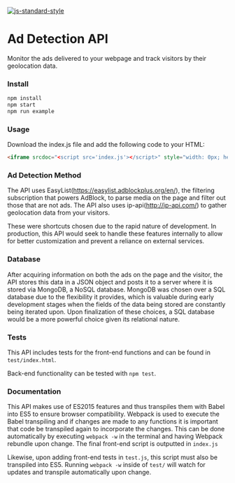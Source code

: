
[![js-standard-style](https://img.shields.io/badge/code%20style-standard-brightgreen.svg)](https://www.standardjs.com)

# Ad Detection API
Monitor the ads delivered to your webpage and track visitors by their geolocation data.

### Install
```bash
npm install
npm start
npm run example
```

### Usage
Download the index.js file and add the following code to your HTML:
```html
<iframe srcdoc="<script src='index.js'></script>" style="width: 0px; height: 0px;"></iframe>
```

### Ad Detection Method
The API uses EasyList(https://easylist.adblockplus.org/en/), the filtering subscription that powers
AdBlock, to parse media on the page and filter out those that are not ads. The API also uses
ip-api(http://ip-api.com/) to gather geolocation data from your visitors.

These were shortcuts chosen due to the rapid nature of development. In production, this API would
seek to handle these features internally to allow for better customization and prevent a reliance
on external services.

### Database
After acquiring information on both the ads on the page and the visitor, the API stores this data
in a JSON object and posts it to a server where it is stored via MongoDB, a NoSQL database. MongoDB
was chosen over a SQL database due to the flexibility it provides, which is valuable during early
development stages when the fields of the data being stored are constantly being iterated upon. Upon
finalization of these choices, a SQL database would be a more powerful choice given its relational
nature.

### Tests
This API includes tests for the front-end functions and can be found in `test/index.html`.

Back-end functionality can be tested with `npm test`.

### Documentation
This API makes use of ES2015 features and thus transpiles them with Babel into ES5 to ensure browser
compatibility. Webpack is used to execute the Babel transpiling and if changes are made to any
functions it is important that code be transpiled again to incorporate the changes. This can be done
automatically by executing `webpack -w` in the terminal and having Webpack rebundle upon change.
The final front-end script is outputted in `index.js`

Likewise, upon adding front-end tests in `test.js`, this script must also be transpiled into ES5.
Running `webpack -w` inside of `test/` will watch for updates and transpile automatically upon change.
